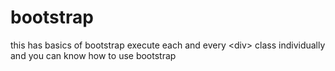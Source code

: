 # bootstrap
this has basics of bootstrap execute each and every &lt;div> class individually and you can know how to use bootstrap
